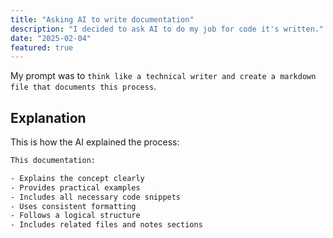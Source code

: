 ```yaml
---
title: "Asking AI to write documentation"
description: "I decided to ask AI to do my job for code it's written."
date: "2025-02-04"
featured: true
---
```


My prompt was to `think like a technical writer and create a markdown file that documents this process`.

## Explanation

This is how the AI explained the process:

```txt
This documentation:

- Explains the concept clearly
- Provides practical examples
- Includes all necessary code snippets
- Uses consistent formatting
- Follows a logical structure
- Includes related files and notes sections
```